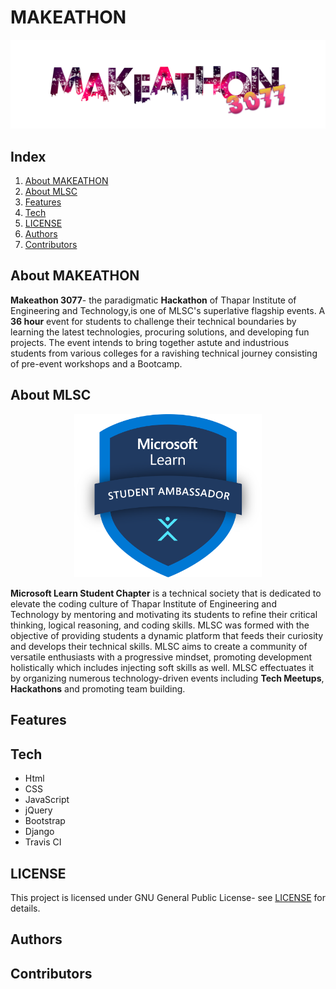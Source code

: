# MAKEATHON

![Makeathon logo](./assets/makeathon3077.png "MAKEATHON 3077")

## Index
1. [About MAKEATHON](#about-makeathon)
2. [About MLSC](#about-mlsc)
3. [Features](#features)
4. [Tech](#tech)
5. [LICENSE](#license)
6. [Authors](#authors)
7. [Contributors](#contributors)


## About MAKEATHON

**Makeathon 3077**- the paradigmatic **Hackathon** of Thapar Institute of Engineering and Technology,is one of MLSC's superlative flagship events. A **36 hour** event for students to challenge their technical boundaries by learning the latest technologies, procuring solutions, and developing fun projects. The event intends to bring together astute and industrious students from various colleges for a ravishing technical journey consisting of pre-event workshops and a Bootcamp.

## About MLSC

<p align="center">
<img src="./assets/mlsc_logo.png" width=300;>
</p>

**Microsoft Learn Student Chapter** is a technical society that is dedicated to elevate the coding culture of Thapar Institute of Engineering and Technology by mentoring and motivating its students to refine their critical thinking, logical reasoning, and coding skills. MLSC was formed with the objective of providing students a dynamic platform that feeds their curiosity and develops their technical skills. MLSC aims to create a community of versatile enthusiasts with a progressive mindset, promoting development holistically which includes injecting soft skills as well. MLSC effectuates it by organizing numerous technology-driven events including **Tech Meetups**,  **Hackathons** and promoting team building.


## Features


## Tech

- Html
- CSS
- JavaScript
- jQuery
- Bootstrap
- Django
- Travis CI

## LICENSE
This project is licensed under GNU General Public License- see [LICENSE](./LICENSE) for details.

## Authors


## Contributors
